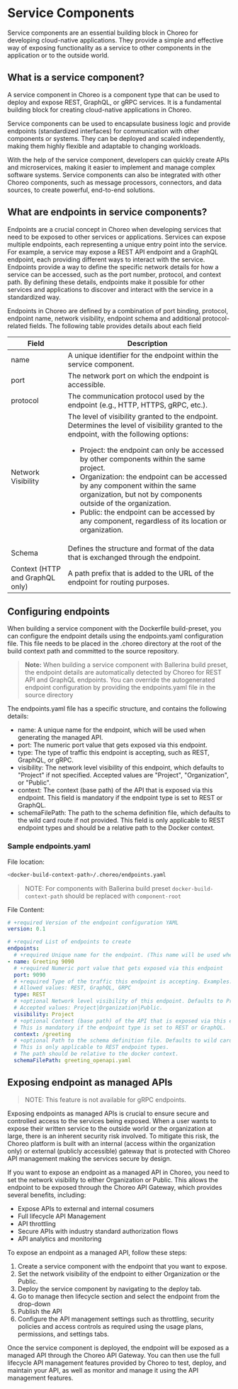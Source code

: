 # Service Components

Service components are an essential building block in Choreo for developing cloud-native applications. They provide a simple and effective way of exposing functionality as a service to other components in the application or to the outside world.

## What is a service component?

A service component in Choreo is a component type that can be used to deploy and expose REST, GraphQL, or gRPC services. It is a fundamental building block for creating cloud-native applications in Choreo.

Service components can be used to encapsulate business logic and provide endpoints (standardized interfaces) for communication with other components or systems. They can be deployed and scaled independently, making them highly flexible and adaptable to changing workloads.

With the help of the service component, developers can quickly create APIs and microservices, making it easier to implement and manage complex software systems. Service components can also be integrated with other Choreo components, such as message processors, connectors, and data sources, to create powerful, end-to-end solutions.

## What are endpoints in service components?

Endpoints are a crucial concept in Choreo when developing services that need to be exposed to other services or applications. Services can expose multiple endpoints, each representing a unique entry point into the service. For example, a service may expose a REST API endpoint and a GraphQL endpoint, each providing different ways to interact with the service. Endpoints provide a way to define the specific network details for how a service can be accessed, such as the port number, protocol, and context path. By defining these details, endpoints make it possible for other services and applications to discover and interact with the service in a standardized way.

Endpoints in Choreo are defined by a combination of port binding, protocol, endpoint name, network visibility, endpoint schema and additional protocol-related fields. The following table provides details about each field

| Field | Description |
| ------- | ------- |
| name | A unique identifier for the endpoint within the service component. |
| port | The network port on which the endpoint is accessible. |
| protocol | The communication protocol used by the endpoint (e.g., HTTP, HTTPS, gRPC, etc.). |
| Network Visibility | The level of visibility granted to the endpoint. Determines the level of visibility granted to the endpoint, with the following options: <ul><li>Project: the endpoint can only be accessed by other components within the same project.</li><li>Organization: the endpoint can be accessed by any component within the same organization, but not by components outside of the organization.</li><li>Public: the endpoint can be accessed by any component, regardless of its location or organization.</li></ul> |
| Schema | Defines the structure and format of the data that is exchanged through the endpoint. |
| Context (HTTP and GraphQL only) | A path prefix that is added to the URL of the endpoint for routing purposes. |

## Configuring endpoints

When building a service component with the Dockerfile build-preset, you can configure the endpoint details using the endpoints.yaml configuration file. This file needs to be placed in the .choreo directory at the root of the build context path and committed to the source repository.

> **Note:** When building a service component with Ballerina build preset, the endpoint details are automatically detected by Choreo for REST API and GraphQL endpoints. You can override the autogenerated endpoint configuration by providing the endpoints.yaml file in the source directory

The endpoints.yaml file has a specific structure, and contains the following details:

- name: A unique name for the endpoint, which will be used when generating the managed API.
- port: The numeric port value that gets exposed via this endpoint.
- type: The type of traffic this endpoint is accepting, such as REST, GraphQL, or gRPC.
- visibility: The network level visibility of this endpoint, which defaults to "Project" if not specified. Accepted values are "Project", "Organization", or "Public".
- context: The context (base path) of the API that is exposed via this endpoint. This field is mandatory if the endpoint type is set to REST or GraphQL.
- schemaFilePath: The path to the schema definition file, which defaults to the wild card route if not provided. This field is only applicable to REST endpoint types and should be a relative path to the Docker context.

### Sample endpoints.yaml

File location:
```bash
<docker-build-context-path>/.choreo/endpoints.yaml
```

> NOTE: For components with Ballerina build preset `docker-build-context-path` should be replaced with `component-root`

File Content:
```yaml
# +required Version of the endpoint configuration YAML
version: 0.1

# +required List of endpoints to create
endpoints:
  # +required Unique name for the endpoint. (This name will be used when generating the managed API)
- name: Greeting 9090
  # +required Numeric port value that gets exposed via this endpoint
  port: 9090
  # +required Type of the traffic this endpoint is accepting. Examples: REST, GraphQL, etc.
  # Allowed values: REST, GraphQL, GRPC
  type: REST
  # +optional Network level visibility of this endpoint. Defaults to Project
  # Accepted values: Project|Organization|Public.
  visibility: Project
  # +optional Context (base path) of the API that is exposed via this endpoint.
  # This is mandatory if the endpoint type is set to REST or GraphQL.
  context: /greeting
  # +optional Path to the schema definition file. Defaults to wild card route if not provided
  # This is only applicable to REST endpoint types.
  # The path should be relative to the docker context.
  schemaFilePath: greeting_openapi.yaml
```

## Exposing endpoint as managed APIs

> NOTE: This feature is not available for gRPC endpoints.

Exposing endpoints as managed APIs is crucial to ensure secure and controlled access to the services being exposed. When a user wants to expose their written service to the outside world or the organization at large, there is an inherent security risk involved. To mitigate this risk, the Choreo platform is built with an internal (access within the organization only) or external (publicly accessible) gateway that is protected with Choreo API management making the services secure by design.

If you want to expose an endpoint as a managed API in Choreo, you need to set the network visibility to either Organization or Public. This allows the endpoint to be exposed through the Choreo API Gateway, which provides several benefits, including:

- Expose APIs to external and internal cosumers
- Full lifecycle API Management
- API throttling
- Secure APIs with industry standard authorization flows
- API analytics and monitoring

To expose an endpoint as a managed API, follow these steps:

1. Create a service component with the endpoint that you want to expose.
2. Set the network visibility of the endpoint to either Organization or the Public.
3. Deploy the service component by navigating to the deploy tab.
4. Go to manage then lifecycle section and select the endpoint from the drop-down
5. Publish the API
4. Configure the API management settings such as throttling, security policies and access controls as required using the usage plans, permissions, and settings tabs.

Once the service component is deployed, the endpoint will be exposed as a managed API through the Choreo API Gateway. You can then use the full lifecycle API management features provided by Choreo to test, deploy, and maintain your API, as well as monitor and manage it using the API management features.
